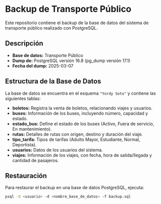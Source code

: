 # Backup de Transporte Público

Este repositorio contiene el backup de la base de datos del sistema de transporte público realizado con PostgreSQL.

## Descripción

- **Base de datos:** Transporte Público
- **Dump de:** PostgreSQL versión 16.8 (pg_dump versión 17.1)
- **Fecha del dump:** 2025-03-07

## Estructura de la Base de Datos

La base de datos se encuentra en el esquema `"Yordy Soto"` y contiene las siguientes tablas:

- **boletos:** Registra la venta de boletos, relacionando viajes y usuarios.  
- **buses:** Información de los buses, incluyendo número, capacidad y estado.  
- **estado_bus:** Define el estado de los buses (Activo, Fuera de servicio, En mantenimiento).  
- **rutas:** Detalles de rutas con origen, destino y duración del viaje.  
- **tipo_tarifa:** Tipos de tarifas (Adulto Mayor, Estudiante, Normal, Deportista).  
- **usuarios:** Datos de los usuarios del sistema.  
- **viajes:** Información de los viajes, con fecha, hora de salida/llegada y cantidad de pasajeros.

## Restauración

Para restaurar el backup en una base de datos PostgreSQL, ejecuta:

```bash
psql -U <usuario> -d <nombre_base_de_datos> -f backup.sql
